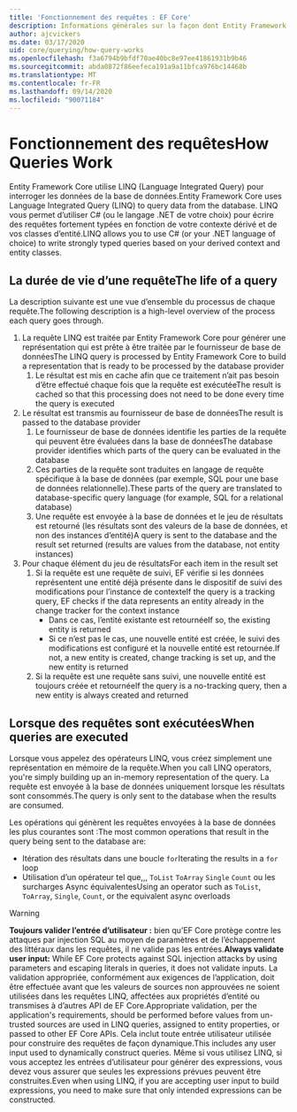 ```yaml
---
title: 'Fonctionnement des requêtes : EF Core'
description: Informations générales sur la façon dont Entity Framework Core compile et exécute des requêtes en interne
author: ajcvickers
ms.date: 03/17/2020
uid: core/querying/how-query-works
ms.openlocfilehash: f3a6794b9bfdf70ae40bc8e97ee41861931b9b46
ms.sourcegitcommit: abda0872f86eefeca191a9a11bfca976bc14468b
ms.translationtype: MT
ms.contentlocale: fr-FR
ms.lasthandoff: 09/14/2020
ms.locfileid: "90071184"
---
```

# <a name="how-queries-work"></a><span data-ttu-id="55959-103">Fonctionnement des requêtes</span><span class="sxs-lookup"><span data-stu-id="55959-103">How Queries Work</span></span>

<span data-ttu-id="55959-104">Entity Framework Core utilise LINQ (Language Integrated Query) pour interroger les données de la base de données.</span><span class="sxs-lookup"><span data-stu-id="55959-104">Entity Framework Core uses Language Integrated Query (LINQ) to query data from the database.</span></span> <span data-ttu-id="55959-105">LINQ vous permet d’utiliser C# (ou le langage .NET de votre choix) pour écrire des requêtes fortement typées en fonction de votre contexte dérivé et de vos classes d’entité.</span><span class="sxs-lookup"><span data-stu-id="55959-105">LINQ allows you to use C# (or your .NET language of choice) to write strongly typed queries based on your derived context and entity classes.</span></span>

## <a name="the-life-of-a-query"></a><span data-ttu-id="55959-106">La durée de vie d’une requête</span><span class="sxs-lookup"><span data-stu-id="55959-106">The life of a query</span></span>

<span data-ttu-id="55959-107">La description suivante est une vue d’ensemble du processus de chaque requête.</span><span class="sxs-lookup"><span data-stu-id="55959-107">The following description is a high-level overview of the process each query goes through.</span></span>

1. <span data-ttu-id="55959-108">La requête LINQ est traitée par Entity Framework Core pour générer une représentation qui est prête à être traitée par le fournisseur de base de données</span><span class="sxs-lookup"><span data-stu-id="55959-108">The LINQ query is processed by Entity Framework Core to build a representation that is ready to be processed by the database provider</span></span>
   1. <span data-ttu-id="55959-109">Le résultat est mis en cache afin que ce traitement n’ait pas besoin d’être effectué chaque fois que la requête est exécutée</span><span class="sxs-lookup"><span data-stu-id="55959-109">The result is cached so that this processing does not need to be done every time the query is executed</span></span>
2. <span data-ttu-id="55959-110">Le résultat est transmis au fournisseur de base de données</span><span class="sxs-lookup"><span data-stu-id="55959-110">The result is passed to the database provider</span></span>
   1. <span data-ttu-id="55959-111">Le fournisseur de base de données identifie les parties de la requête qui peuvent être évaluées dans la base de données</span><span class="sxs-lookup"><span data-stu-id="55959-111">The database provider identifies which parts of the query can be evaluated in the database</span></span>
   2. <span data-ttu-id="55959-112">Ces parties de la requête sont traduites en langage de requête spécifique à la base de données (par exemple, SQL pour une base de données relationnelle).</span><span class="sxs-lookup"><span data-stu-id="55959-112">These parts of the query are translated to database-specific query language (for example, SQL for a relational database)</span></span>
   3. <span data-ttu-id="55959-113">Une requête est envoyée à la base de données et le jeu de résultats est retourné (les résultats sont des valeurs de la base de données, et non des instances d’entité)</span><span class="sxs-lookup"><span data-stu-id="55959-113">A query is sent to the database and the result set returned (results are values from the database, not entity instances)</span></span>
3. <span data-ttu-id="55959-114">Pour chaque élément du jeu de résultats</span><span class="sxs-lookup"><span data-stu-id="55959-114">For each item in the result set</span></span>
   1. <span data-ttu-id="55959-115">Si la requête est une requête de suivi, EF vérifie si les données représentent une entité déjà présente dans le dispositif de suivi des modifications pour l’instance de contexte</span><span class="sxs-lookup"><span data-stu-id="55959-115">If the query is a tracking query, EF checks if the data represents an entity already in the change tracker for the context instance</span></span>
      * <span data-ttu-id="55959-116">Dans ce cas, l’entité existante est retournée</span><span class="sxs-lookup"><span data-stu-id="55959-116">If so, the existing entity is returned</span></span>
      * <span data-ttu-id="55959-117">Si ce n’est pas le cas, une nouvelle entité est créée, le suivi des modifications est configuré et la nouvelle entité est retournée.</span><span class="sxs-lookup"><span data-stu-id="55959-117">If not, a new entity is created, change tracking is set up, and the new entity is returned</span></span>
   2. <span data-ttu-id="55959-118">Si la requête est une requête sans suivi, une nouvelle entité est toujours créée et retournée</span><span class="sxs-lookup"><span data-stu-id="55959-118">If the query is a no-tracking query, then a new entity is always created and returned</span></span>

## <a name="when-queries-are-executed"></a><span data-ttu-id="55959-119">Lorsque des requêtes sont exécutées</span><span class="sxs-lookup"><span data-stu-id="55959-119">When queries are executed</span></span>

<span data-ttu-id="55959-120">Lorsque vous appelez des opérateurs LINQ, vous créez simplement une représentation en mémoire de la requête.</span><span class="sxs-lookup"><span data-stu-id="55959-120">When you call LINQ operators, you're simply building up an in-memory representation of the query.</span></span> <span data-ttu-id="55959-121">La requête est envoyée à la base de données uniquement lorsque les résultats sont consommés.</span><span class="sxs-lookup"><span data-stu-id="55959-121">The query is only sent to the database when the results are consumed.</span></span>

<span data-ttu-id="55959-122">Les opérations qui génèrent les requêtes envoyées à la base de données les plus courantes sont :</span><span class="sxs-lookup"><span data-stu-id="55959-122">The most common operations that result in the query being sent to the database are:</span></span>

* <span data-ttu-id="55959-123">Itération des résultats dans une boucle `for`</span><span class="sxs-lookup"><span data-stu-id="55959-123">Iterating the results in a `for` loop</span></span>
* <span data-ttu-id="55959-124">Utilisation d’un opérateur tel que,,, `ToList` `ToArray` `Single` `Count` ou les surcharges Async équivalentes</span><span class="sxs-lookup"><span data-stu-id="55959-124">Using an operator such as `ToList`, `ToArray`, `Single`, `Count`, or the equivalent async overloads</span></span>

> [!WARNING]  
> <span data-ttu-id="55959-125">**Toujours valider l’entrée d’utilisateur :** bien qu’EF Core protège contre les attaques par injection SQL au moyen de paramètres et de l’échappement des littéraux dans les requêtes, il ne valide pas les entrées.</span><span class="sxs-lookup"><span data-stu-id="55959-125">**Always validate user input:** While EF Core protects against SQL injection attacks by using parameters and escaping literals in queries, it does not validate inputs.</span></span> <span data-ttu-id="55959-126">La validation appropriée, conformément aux exigences de l’application, doit être effectuée avant que les valeurs de sources non approuvées ne soient utilisées dans les requêtes LINQ, affectées aux propriétés d’entité ou transmises à d’autres API de EF Core.</span><span class="sxs-lookup"><span data-stu-id="55959-126">Appropriate validation, per the application's requirements, should be performed before values from un-trusted sources are used in LINQ queries, assigned to entity properties, or passed to other EF Core APIs.</span></span> <span data-ttu-id="55959-127">Cela inclut toute entrée utilisateur utilisée pour construire des requêtes de façon dynamique.</span><span class="sxs-lookup"><span data-stu-id="55959-127">This includes any user input used to dynamically construct queries.</span></span> <span data-ttu-id="55959-128">Même si vous utilisez LINQ, si vous acceptez les entrées d’utilisateur pour générer des expressions, vous devez vous assurer que seules les expressions prévues peuvent être construites.</span><span class="sxs-lookup"><span data-stu-id="55959-128">Even when using LINQ, if you are accepting user input to build expressions, you need to make sure that only intended expressions can be constructed.</span></span>
